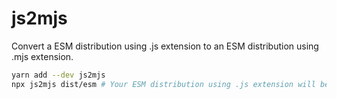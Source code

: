 # js2mjs

Convert a ESM distribution using .js extension to an ESM distribution using .mjs extension.

```bash
yarn add --dev js2mjs
npx js2mjs dist/esm # Your ESM distribution using .js extension will be updated to an ESM distribution using .mjs extension
```
